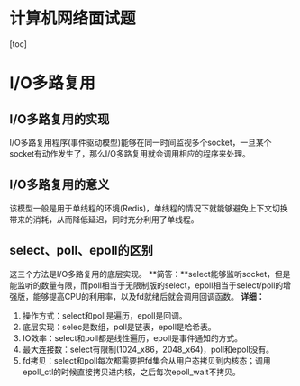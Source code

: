 # 计算机网络面试题

[toc]

# I/O多路复用
## I/O多路复用的实现
I/O多路复用程序(事件驱动模型)能够在同一时间监视多个socket，一旦某个socket有动作发生了，那么I/O多路复用就会调用相应的程序来处理。
## I/O多路复用的意义
该模型一般是用于单线程的环境(Redis)，单线程的情况下就能够避免上下文切换带来的消耗，从而降低延迟，同时充分利用了单线程。
## select、poll、epoll的区别
这三个方法是I/O多路复用的底层实现。
**简答：**select能够监听socket，但是能监听的数量有限，而poll相当于无限制版的select，epoll相当于select/poll的增强版，能够提高CPU的利用率，以及fd就绪后就会调用回调函数。
**详细：**
1. 操作方式：select和poll是遍历，epoll是回调。
2. 底层实现：selec是数组，poll是链表，epoll是哈希表。
3. IO效率：select和poll都是线性遍历，epoll是事件通知的方式。
4. 最大连接数：select有限制(1024_x86，2048_x64)，poll和epoll没有。
5. fd拷贝：select和poll每次都需要把fd集合从用户态拷贝到内核态；调用epoll_ctl的时候直接拷贝进内核，之后每次epoll_wait不拷贝。
